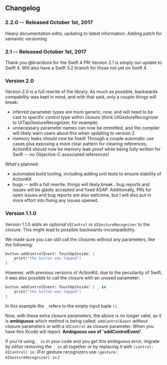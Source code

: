 ## Changelog

### 2.2.0 -- Released October 1st, 2017

Heavy documentation edits, updating to latest information. 
Adding patch for semantic versioning

### 2.1 -- Released October 1st, 2017

Thank you @brandons for the Swift 4 PR! 
Version 2.1 is simply our update to Swift 4.
Will also have a Swift 3.2 branch for those not yet on Swift 4.

### Version 2.0

Version 2.0 is a full rewrite of the library. As much as possible, backwards compability was kept in mind, and with that said, only a couple things will break:
- inferred parameter types are more generic, now, and will need to be cast to specific control type within closure (think UIGestureRecognizer to UITapGestureRecognizer, for example)
- unnecessary parameter names can now be ommitted, and the compiler will likely warn users about this when updating to version 2.
- memory leaks should now be fixed! Through a couple automatic use cases plus exposing a more clear pattern for clearing references, ActionKit should now be memory leak proof while being fully written for Swift -- no Objective-C associated references!

What's planned:
- automated build tooling, including adding unit tests to ensure stability of ActionKit
- bugs -- with a full rewrite, things will likely break...bug reports and issues will be gladly accepted and fixed ASAP. Additionally, PRs for open issues and bug reports are also welcome, but I will also put in more effort into fixing any issues opened.

### Version 1.1.0

Version 1.1.0 adds an *optional* `UIControl` or `UIGestureRecognizer` to the closure. This might lead to possible backwards-incompatibility.

We made sure you can still call the closures without any parameters, like the following:

```swift
button.addControlEvent(.TouchUpInside) {
    print("the button was tapped")
}
```

However, with previous versions of ActionKit, due to the peculiarity of Swift, it was also possible to call the closure with an unused parameter:

```swift
button.addControlEvent(.TouchUpInside) { _ in
    print("the button was tapped")
}
```

In this example the `_` refers to the empty input tuple `()`.  

Now, with these extra closure parameters, the above is no longer valid, as it is **ambiguous** which method is being called: `addControlEvent` *without* closure parameters *or with* a `UIControl` as closure parameter. When you have this Xcode will report: **Ambiguous use of 'addControlEvent'**.

If you're using `_ in` in your code and you get this ambiguous error, migrate by *either* removing the `_ in` all together *or* by replacing it with `(control: UIControl) in`. (For gesture recognizers use `(gesture: UIGestureRecognizer) in`.)

